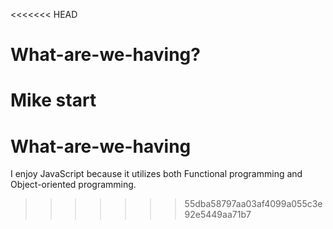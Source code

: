 <<<<<<< HEAD
# What-are-we-having?
Mike start
=======
# What-are-we-having
I enjoy JavaScript because it utilizes both Functional programming and Object-oriented programming. 
>>>>>>> 55dba58797aa03af4099a055c3e92e5449aa71b7
